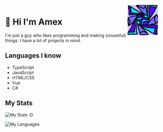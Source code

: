 <img src="icon.png" align="right" width="100px" height="100px"/>

# 🌈 Hi I'm Amex

I'm just a guy who likes programming and making (unuseful) things.
I have a lot of projects in mind.

## Languages I know

- TypeScript
- JavaScript
- HTML/CSS
- Vue
- C#

## My Stats

![My Stats :D](https://github-readme-stats.vercel.app/api?username=ItsAmex&theme=dark)

![My Languages](https://github-readme-stats.vercel.app/api/top-langs/?username=ItsAmex&theme=dark)
